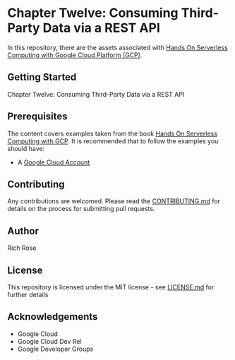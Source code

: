 # Chapter Twelve: Consuming Third-Party Data via a REST API

In this repository, there are the assets associated with [Hands On Serverless Computing with Google Cloud Platform (GCP)](TBC).

## Getting Started

Chapter Twelve: Consuming Third-Party Data via a REST API

## Prerequisites

The content covers examples taken from the book [Hands On Serverless Computing with GCP](). It is recommended that to follow the examples you should have:

* A [Google Cloud Account](https://cloud.google.com)


## Contributing

Any contributions are welcomed. Please read the [CONTRIBUTING.md](TBC) for details on the process for submitting pull requests.

## Author

Rich Rose

## License

This repository is licensed under the MIT license - see [LICENSE.md](TBC) for further details

## Acknowledgements

* Google Cloud
* Google Cloud Dev Rel
* Google Developer Groups


